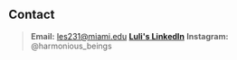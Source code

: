 ## Contact
> **Email:** les231@miami.edu
> [**Luli's LinkedIn**](https://linkedin.com/in/lourdes-schmader-ma-a4461392)
> **Instagram:** @harmonious_beings
